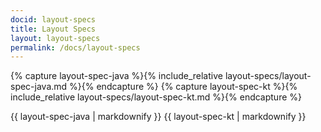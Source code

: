 ```yaml
---
docid: layout-specs
title: Layout Specs
layout: layout-specs
permalink: /docs/layout-specs
---
```


{% capture layout-spec-java %}{% include_relative layout-specs/layout-spec-java.md %}{% endcapture %}
{% capture layout-spec-kt %}{% include_relative layout-specs/layout-spec-kt.md %}{% endcapture %}

{{ layout-spec-java | markdownify }}
{{ layout-spec-kt | markdownify }}